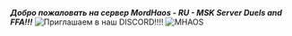 ***Добро пожаловать на сервер MordHaos - RU - MSK Server Duels and FFA!!!***
![Приглашаем в наш DISCORD!!!!](https://discord.gg/NRgBd2Wu)
![MHAOS](https://clan.steamstatic.com/images/34421058/c435c6285d63bfb6c458be9f600ebe5a2378e8f3.jpg)
